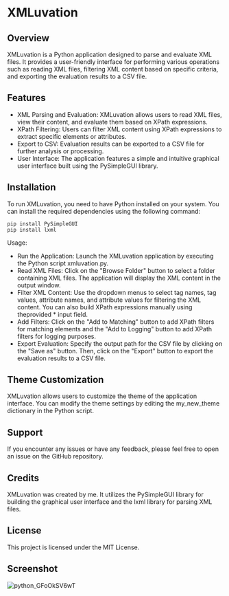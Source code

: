 # XMLuvation

## Overview
XMLuvation is a Python application designed to parse and evaluate XML files. It provides a user-friendly interface for performing various operations such as reading XML files, filtering XML content based on specific criteria, and exporting the evaluation results to a CSV file.

## Features

* XML Parsing and Evaluation: XMLuvation allows users to read XML files, view their content, and evaluate them based on XPath expressions.
* XPath Filtering: Users can filter XML content using XPath expressions to extract specific elements or attributes.
* Export to CSV: Evaluation results can be exported to a CSV file for further analysis or processing.
* User Interface: The application features a simple and intuitive graphical user interface built using the PySimpleGUI library.

## Installation
To run XMLuvation, you need to have Python installed on your system. You can install the required dependencies using the following command:

```
pip install PySimpleGUI
pip install lxml
```

Usage:

* Run the Application: Launch the XMLuvation application by executing the Python script xmluvation.py.
* Read XML Files: Click on the "Browse Folder" button to select a folder containing XML files. The application will display the XML content in the output window.
* Filter XML Content: Use the dropdown menus to select tag names, tag values, attribute names, and attribute values for filtering the XML content. You can also build XPath expressions manually using theprovided * input field.
* Add Filters: Click on the "Add to Matching" button to add XPath filters for matching elements and the "Add to Logging" button to add XPath filters for logging purposes.
* Export Evaluation: Specify the output path for the CSV file by clicking on the "Save as" button. Then, click on the "Export" button to export the evaluation results to a CSV file.

## Theme Customization
XMLuvation allows users to customize the theme of the application interface. You can modify the theme settings by editing the my_new_theme dictionary in the Python script.

## Support
If you encounter any issues or have any feedback, please feel free to open an issue on the GitHub repository.

## Credits
XMLuvation was created by me. It utilizes the PySimpleGUI library for building the graphical user interface and the lxml library for parsing XML files.

## License
This project is licensed under the MIT License.

## Screenshot
![python_GFoOkSV6wT](https://github.com/zaricj/XMLuvation/assets/93329694/ad79cfcd-ff6e-433d-8db9-592a2f7baae3)
